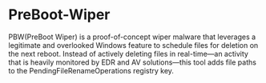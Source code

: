 # PreBoot-Wiper
PBW(PreBoot Wiper) is a proof-of-concept wiper malware that leverages a legitimate and overlooked Windows feature to schedule files for deletion on the next reboot. Instead of actively deleting files in real-time—an activity that is heavily monitored by EDR and AV solutions—this tool adds file paths to the PendingFileRenameOperations registry key.
